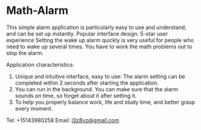 # Math-Alarm

This simple alarm application is particularly easy to use and understand, and can be set up instantly. Popular interface design. 5-star user experience
Setting the wake up alarm quickly is very useful for people who need to wake up several times.
You have to work the math problems out to stop the alarm.

Application characteristics:
1. Unique and intuitive interface, easy to use: The alarm setting can be completed within 2 seconds after starting the application.
2. You can run in the background. You can make sure that the alarm sounds on time, so forget about it after setting it.
3. To help you properly balance work, life and study time, and better grasp every moment.

Tel: +15143980258
Email: l3z8vz@gmail.com
